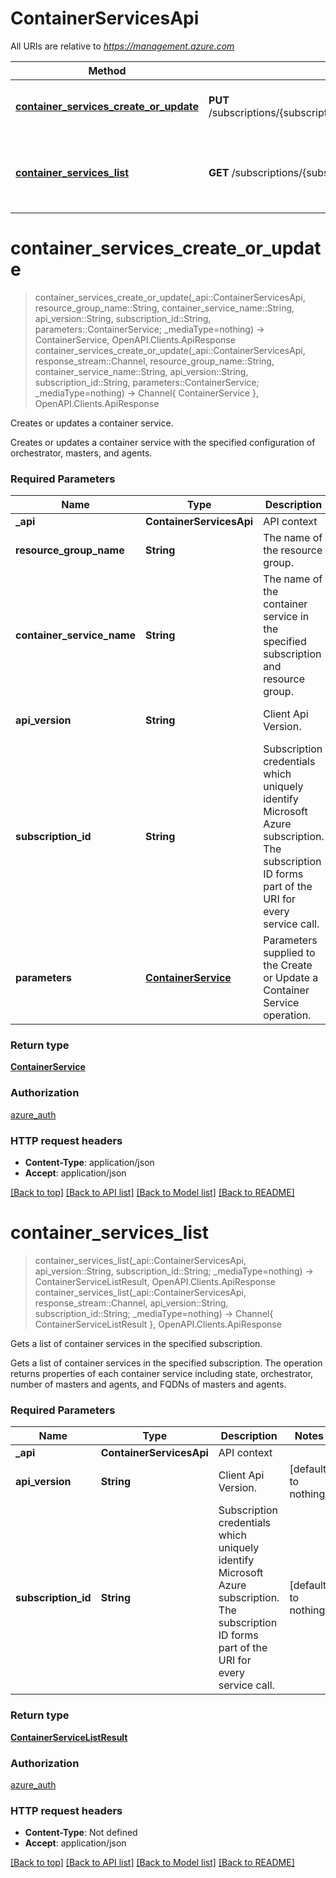 # ContainerServicesApi

All URIs are relative to *https://management.azure.com*

Method | HTTP request | Description
------------- | ------------- | -------------
[**container_services_create_or_update**](ContainerServicesApi.md#container_services_create_or_update) | **PUT** /subscriptions/{subscriptionId}/resourceGroups/{resourceGroupName}/providers/Microsoft.ContainerService/containerServices/{containerServiceName} | Creates or updates a container service.
[**container_services_list**](ContainerServicesApi.md#container_services_list) | **GET** /subscriptions/{subscriptionId}/providers/Microsoft.ContainerService/containerServices | Gets a list of container services in the specified subscription.


# **container_services_create_or_update**
> container_services_create_or_update(_api::ContainerServicesApi, resource_group_name::String, container_service_name::String, api_version::String, subscription_id::String, parameters::ContainerService; _mediaType=nothing) -> ContainerService, OpenAPI.Clients.ApiResponse <br/>
> container_services_create_or_update(_api::ContainerServicesApi, response_stream::Channel, resource_group_name::String, container_service_name::String, api_version::String, subscription_id::String, parameters::ContainerService; _mediaType=nothing) -> Channel{ ContainerService }, OpenAPI.Clients.ApiResponse

Creates or updates a container service.

Creates or updates a container service with the specified configuration of orchestrator, masters, and agents.

### Required Parameters

Name | Type | Description  | Notes
------------- | ------------- | ------------- | -------------
 **_api** | **ContainerServicesApi** | API context | 
**resource_group_name** | **String**| The name of the resource group. | [default to nothing]
**container_service_name** | **String**| The name of the container service in the specified subscription and resource group. | [default to nothing]
**api_version** | **String**| Client Api Version. | [default to nothing]
**subscription_id** | **String**| Subscription credentials which uniquely identify Microsoft Azure subscription. The subscription ID forms part of the URI for every service call. | [default to nothing]
**parameters** | [**ContainerService**](ContainerService.md)| Parameters supplied to the Create or Update a Container Service operation. | 

### Return type

[**ContainerService**](ContainerService.md)

### Authorization

[azure_auth](../README.md#azure_auth)

### HTTP request headers

 - **Content-Type**: application/json
 - **Accept**: application/json

[[Back to top]](#) [[Back to API list]](../README.md#api-endpoints) [[Back to Model list]](../README.md#models) [[Back to README]](../README.md)

# **container_services_list**
> container_services_list(_api::ContainerServicesApi, api_version::String, subscription_id::String; _mediaType=nothing) -> ContainerServiceListResult, OpenAPI.Clients.ApiResponse <br/>
> container_services_list(_api::ContainerServicesApi, response_stream::Channel, api_version::String, subscription_id::String; _mediaType=nothing) -> Channel{ ContainerServiceListResult }, OpenAPI.Clients.ApiResponse

Gets a list of container services in the specified subscription.

Gets a list of container services in the specified subscription. The operation returns properties of each container service including state, orchestrator, number of masters and agents, and FQDNs of masters and agents.

### Required Parameters

Name | Type | Description  | Notes
------------- | ------------- | ------------- | -------------
 **_api** | **ContainerServicesApi** | API context | 
**api_version** | **String**| Client Api Version. | [default to nothing]
**subscription_id** | **String**| Subscription credentials which uniquely identify Microsoft Azure subscription. The subscription ID forms part of the URI for every service call. | [default to nothing]

### Return type

[**ContainerServiceListResult**](ContainerServiceListResult.md)

### Authorization

[azure_auth](../README.md#azure_auth)

### HTTP request headers

 - **Content-Type**: Not defined
 - **Accept**: application/json

[[Back to top]](#) [[Back to API list]](../README.md#api-endpoints) [[Back to Model list]](../README.md#models) [[Back to README]](../README.md)

